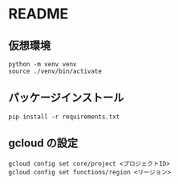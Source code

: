 # README

## 仮想環境

```shell
python -m venv venv
source ./venv/bin/activate
```

## パッケージインストール

```shell
pip install -r requirements.txt
```

## gcloud の設定

```shell
gcloud config set core/project <プロジェクトID>
gcloud config set functions/region <リージョン>
```
